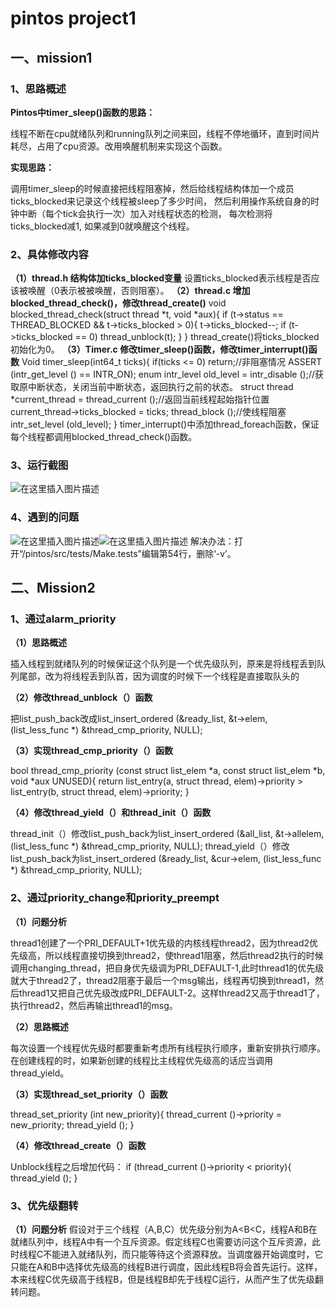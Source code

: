 ﻿# pintos project1
## 一、mission1
### 1、思路概述
**Pintos中timer_sleep()函数的思路：**

线程不断在cpu就绪队列和running队列之间来回，线程不停地循环，直到时间片耗尽，占用了cpu资源。改用唤醒机制来实现这个函数。

**实现思路：**

调用timer_sleep的时候直接把线程阻塞掉，然后给线程结构体加一个成员ticks_blocked来记录这个线程被sleep了多少时间， 然后利用操作系统自身的时钟中断（每个tick会执行一次）加入对线程状态的检测， 每次检测将ticks_blocked减1, 如果减到0就唤醒这个线程。

### 2、具体修改内容
**（1）thread.h 结构体加ticks_blocked变量**
设置ticks_blocked表示线程是否应该被唤醒（0表示被被唤醒，否则阻塞）。
**（2）thread.c 增加blocked_thread_check()，修改thread_create()**
void blocked_thread_check(struct thread *t, void *aux){
	if (t->status == THREAD_BLOCKED && t->ticks_blocked > 0){
	t->ticks_blocked--;
	if (t->ticks_blocked == 0)
	thread_unblock(t);
	}
}
thread_create()将ticks_blocked初始化为0。
**（3）Timer.c 修改timer_sleep()函数，修改timer_interrupt()函数**
Void timer_sleep(int64_t ticks){
	if(ticks <= 0) return;//非阻塞情况
	ASSERT (intr_get_level () == INTR_ON);
	enum intr_level old_level = intr_disable ();//获取原中断状态，关闭当前中断状态，返回执行之前的状态。
	struct thread *current_thread = thread_current ();//返回当前线程起始指针位置
	current_thread->ticks_blocked = ticks;
	thread_block ();//使线程阻塞
	intr_set_level (old_level);
}
timer_interrupt()中添加thread_foreach函数，保证每个线程都调用blocked_thread_check()函数。
### 3、运行截图
![在这里插入图片描述](https://img-blog.csdnimg.cn/20190615162048937.jpg?x-oss-process=image/watermark,type_ZmFuZ3poZW5naGVpdGk,shadow_10,text_aHR0cHM6Ly9ibG9nLmNzZG4ubmV0L2NvY29tb2Q=,size_16,color_FFFFFF,t_70)
### 4、遇到的问题
![在这里插入图片描述](https://img-blog.csdnimg.cn/20190615162209538.jpg?x-oss-process=image/watermark,type_ZmFuZ3poZW5naGVpdGk,shadow_10,text_aHR0cHM6Ly9ibG9nLmNzZG4ubmV0L2NvY29tb2Q=,size_16,color_FFFFFF,t_70)![在这里插入图片描述](https://img-blog.csdnimg.cn/20190615162220147.jpg)
解决办法：打开“/pintos/src/tests/Make.tests”编辑第54行，删除‘-v’。

## 二、Mission2
### 1、通过alarm_priority
**（1）思路概述**

插入线程到就绪队列的时候保证这个队列是一个优先级队列，原来是将线程丢到队列尾部，改为将线程丢到队首，因为调度的时候下一个线程是直接取队头的

**（2）修改thread_unblock（）函数**

把list_push_back改成list_insert_ordered (&ready_list, &t->elem, (list_less_func *) &thread_cmp_priority, NULL);

**（3）实现thread_cmp_priority（）函数**

bool thread_cmp_priority (const struct list_elem *a, const struct list_elem *b, void *aux UNUSED){
	return list_entry(a, struct thread, elem)->priority > list_entry(b, struct thread, elem)->priority;
}

**（4）修改thread_yield（）和thread_init（）函数**

thread_init（）修改list_push_back为list_insert_ordered (&all_list, &t->allelem, (list_less_func *) &thread_cmp_priority, NULL);
thread_yield（）修改list_push_back为list_insert_ordered (&ready_list, &cur->elem, (list_less_func *) &thread_cmp_priority, NULL);

### 2、通过priority_change和priority_preempt
**（1）问题分析**

thread1创建了一个PRI_DEFAULT+1优先级的内核线程thread2，因为thread2优先级高，所以线程直接切换到thread2，使thread1阻塞，然后thread2执行的时候调用changing_thread，把自身优先级调为PRI_DEFAULT-1,此时thread1的优先级就大于thread2了，thread2阻塞于最后一个msg输出，线程再切换到thread1，然后thread1又把自己优先级改成PRI_DEFAULT-2。这样thread2又高于thread1了，执行thread2，然后再输出thread1的msg。

**（2）思路概述**

每次设置一个线程优先级时都要重新考虑所有线程执行顺序，重新安排执行顺序。在创建线程的时，如果新创建的线程比主线程优先级高的话应当调用thread_yield。

**（3）实现thread_set_priority（）函数**

thread_set_priority (int new_priority){
	thread_current ()->priority = new_priority;
	thread_yield ();
}

**（4）修改thread_create（）函数**

Unblock线程之后增加代码：
if (thread_current ()->priority < priority){
	thread_yield ();
}

### 3、优先级翻转
**（1）问题分析**
假设对于三个线程（A,B,C）优先级分别为A<B<C，线程A和B在就绪队列中，线程A中有一个互斥资源。假定线程C也需要访问这个互斥资源，此时线程C不能进入就绪队列，而只能等待这个资源释放。当调度器开始调度时，它只能在A和B中选择优先级高的线程B进行调度，因此线程B将会首先运行。这样，本来线程C优先级高于线程B，但是线程B却先于线程C运行，从而产生了优先级翻转问题。


